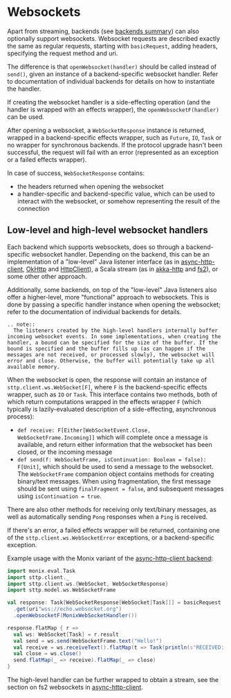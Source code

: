 # Websockets

Apart from streaming, backends (see [backends summary](../backends/summary.html)) can also optionally support websockets. Websocket requests are described exactly the same as regular requests, starting with `basicRequest`, adding headers, specifying the request method and uri.

The difference is that `openWebsocket(handler)` should be called instead of `send()`, given an instance of a backend-specific websocket handler. Refer to documentation of individual backends for details on how to instantiate the handler.

If creating the websocket handler is a side-effecting operation (and the handler is wrapped with an effects wrapper), the `openWebsocketF(handler)` can be used.

After opening a websocket, a `WebSocketResponse` instance is returned, wrapped in a backend-specific effects wrapper, such as `Future`, `IO`, `Task` or no wrapper for synchronous backends. If the protocol upgrade hasn't been successful, the request will fail with an error (represented as an exception or a failed effects wrapper).

In case of success, `WebSocketResponse` contains:

* the headers returned when opening the websocket
* a handler-specific and backend-specific value, which can be used to interact with the websocket, or somehow representing the result of the connection

## Low-level and high-level websocket handlers

Each backend which supports websockets, does so through a backend-specific websocket handler. Depending on the backend, this can be an implementation of a "low-level" Java listener interface (as in [async-http-client](../backends/asynchttpclient.html), [OkHttp](../backends/okhttp.html) and [HttpClient](../backends/httpclient.html)), a Scala stream (as in [akka-http](../backends/akkahttp.html) and [fs2](../backends/asynchttpclient.html)), or some other
other approach.

Additionally, some backends, on top of the "low-level" Java listeners also offer a higher-level, more "functional" approach to websockets. This is done by passing a specific handler instance when opening the websocket; refer to the documentation of individual backends for details.

```eval_rst
.. note::
  The listeners created by the high-level handlers internally buffer incoming websocket events. In some implementations, when creating the handler, a bound can be specified for the size of the buffer. If the bound is specified and the buffer fills up (as can happen if the messages are not received, or processed slowly), the websocket will error and close. Otherwise, the buffer will potentially take up all available memory.
```

When the websocket is open, the response will contain an instance of `sttp.client.ws.WebSocket[F]`, where `F` is the backend-specific effects wrapper, such as `IO` or `Task`. This interface contains two methods, both of which return computations wrapped in the effects wrapper `F` (which typically is lazily-evaluated description of a side-effecting, asynchronous process):

* `def receive: F[Either[WebSocketEvent.Close, WebSocketFrame.Incoming]]` which will complete once a message is available, and return either information that the websocket has been closed, or the incoming message
* `def send(f: WebSocketFrame, isContinuation: Boolean = false): F[Unit]`, which should be used to send a message to the websocket. The `WebSocketFrame` companion object contains methods for creating binary/text messages. When using fragmentation, the first message should be sent using `finalFragment = false`, and subsequent messages using `isContinuation = true`.

There are also other methods for receiving only text/binary messages, as well as automatically sending `Pong` responses when a `Ping` is received.

If there's an error, a failed effects wrapper will be returned, containing one of the `sttp.client.ws.WebSocketError` exceptions, or a backend-specific exception.

Example usage with the Monix variant of the [async-http-client backend](../backends/asynchttpclient.html):

```scala
import monix.eval.Task
import sttp.client._
import sttp.client.ws.{WebSocket, WebSocketResponse}
import sttp.model.ws.WebSocketFrame

val response: Task[WebSocketResponse[WebSocket[Task]]] = basicRequest
  .get(uri"wss://echo.websocket.org")
  .openWebsocketF(MonixWebSocketHandler())

response.flatMap { r =>
  val ws: WebSocket[Task] = r.result
  val send = ws.send(WebSocketFrame.text("Hello!")
  val receive = ws.receiveText().flatMap(t => Task(println(s"RECEIVED: $t")))
  val close = ws.close()
  send.flatMap(_ => receive).flatMap(_ => close)
}
```

The high-level handler can be further wrapped to obtain a stream, see the section on fs2 websockets in
[async-http-client](../backends/asynchttpclient.html).
